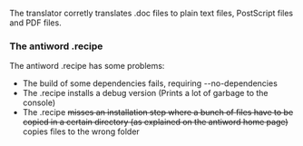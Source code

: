 The translator corretly translates .doc files to plain text files, PostScript files and PDF files.

### The antiword .recipe

The antiword .recipe has some problems:
* The build of some dependencies fails, requiring --no-dependencies
* The .recipe installs a debug version (Prints a lot of garbage to the console)
* The .recipe ~~misses an installation step where a bunch of files have to be copied in a certain directory (as explained on the antiword home page)~~ copies files to the wrong folder
